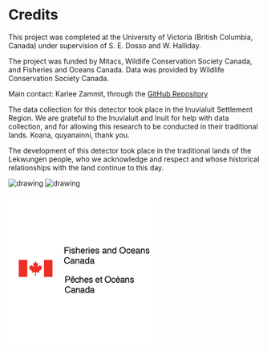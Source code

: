 # Credits

This project was completed at the University of Victoria (British Columbia, Canada) under supervision of S. E. Dosso and W. Halliday.

The project was funded by Mitacs, Wildlife Conservation Society Canada, and Fisheries and Oceans Canada. Data was provided by Wildlife Conservation Society Canada.

Main contact: Karlee Zammit, through the [GitHub Repository](https://github.com/karlzam/ringed-seal-detector/tree/main)

The data collection for this detector took place in the Inuvialuit Settlement Region. 
We are grateful to the Inuvialuit and Inuit for help with data collection, and for allowing 
this research to be conducted in their traditional lands. Koana, quyanainni, thank you.

The development of this detector took place in the traditional lands of the Lekwungen 
people, who we acknowledge and respect and whose historical relationships with the land 
continue to this day.


<img src="../mitacs-logo.png" alt="drawing" width="200"/>

<img src="../WCS-logo.jpg" alt="drawing" width="200"/>

![fisheries](fisheries-logo.jpg)
